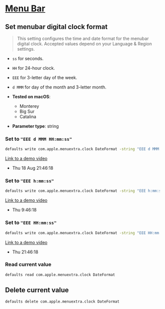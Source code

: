 # [Menu Bar](../readme.md)

## Set menubar digital clock format

> This setting configures the time and date format for the menubar digital clock.
Accepted values depend on your Language & Region settings.

- `ss` for seconds.
- `HH` for 24-hour clock.
- `EEE` for 3-letter day of the week.
- `d MMM` for day of the month and 3-letter month.


- **Tested on macOS**:
  * Monterey
  * Big Sur
  * Catalina
- **Parameter type**: string

### Set to `"EEE d MMM HH:mm:ss"`
```bash
defaults write com.apple.menuextra.clock DateFormat -string "EEE d MMM HH:mm:ss"
```
[Link to a demo video](EEE_d_MMM_HH.mm.ss.mp4)
- Thu 18 Aug 21:46:18

### Set to `"EEE h:mm:ss"`
```bash
defaults write com.apple.menuextra.clock DateFormat -string "EEE h:mm:ss"
```
[Link to a demo video](EEE_h.mm.ss.mp4)
- Thu 9:46:18

### Set to `"EEE HH:mm:ss"`
```bash
defaults write com.apple.menuextra.clock DateFormat -string "EEE HH:mm:ss"
```
[Link to a demo video](EEE_HH.mm.ss.mp4)
- Thu 21:46:18

### Read current value
```bash
defaults read com.apple.menuextra.clock DateFormat
```

## Delete current value
```bash
defaults delete com.apple.menuextra.clock DateFormat
```
